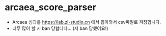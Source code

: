 # arcaea_score_parser
- Arcaea 성과를 https://lab.zl-studio.cn 에서 뽑아와서 csv파일로 저장합니다.
- 너무 많이 할 시 ban 당합니다... (저 ban 당했어요!)
